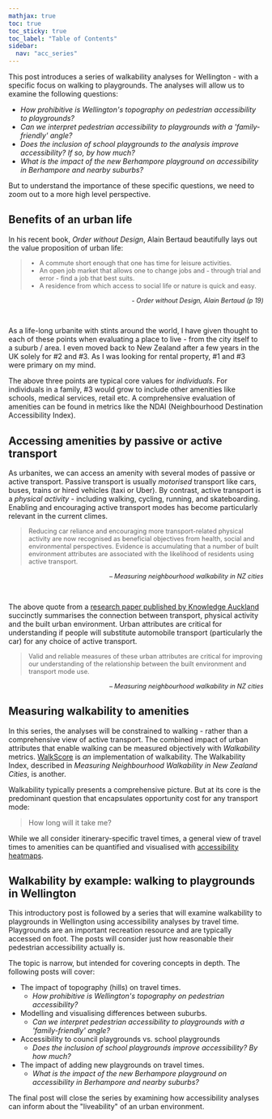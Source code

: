 ```yaml
---
mathjax: true
toc: true
toc_sticky: true
toc_label: "Table of Contents"
sidebar:
  nav: "acc_series"
---
```


This post introduces a series of walkability analyses for Wellington - with a specific focus on walking to playgrounds. The analyses will allow us to examine the following questions:
- _How prohibitive is Wellington's topography on pedestrian accessibility to playgrounds?_
- _Can we interpret pedestrian accessibility to playgrounds with a 'family-friendly' angle?_
- _Does the inclusion of school playgrounds to the analysis improve accessibility? If so, by how much?_
- _What is the impact of the new Berhampore playground on accessibility in Berhampore and nearby suburbs?_

But to understand the importance of these specific questions, we need to zoom out to a more high level perspective.

## Benefits of an urban life
In his recent book, _Order without Design_, Alain Bertaud beautifully lays out the value proposition of urban life:

<blockquote>
<ul style='font-size: 90%;'>
<li> A commute short enough that one has time for leisure activities.</li>
<li> An open job market that allows one to change jobs and - through trial and error - find a job that best suits. </li>
<li> A residence from which access to social life or nature is quick and easy.</li>
</ul>
</blockquote>

<p style='font-size: 90%; text-align: right; font-style:italic;'>
  - Order without Design, Alain Bertaud (p 19)
</p>
<br>

As a life-long urbanite with stints around the world, I have given thought to each of these points when evaluating a place to live - from the city itself to a suburb / area. I even moved back to New Zealand after a few years in the UK solely for #2 and #3. As I was looking for rental property, #1 and #3 were primary on my mind.

The above three points are typical core values for _individuals_. For individuals in a family, #3 would grow to include other amenities like schools, medical services, retail etc. A comprehensive evaluation of amenities can be found in metrics like the NDAI (Neighbourhood Destination Accessibility Index).

## Accessing amenities by passive or active transport
As urbanites, we can access an amenity with several modes of passive or active transport. Passive transport is usually _motorised_ transport like cars, buses, trains or hired vehicles (taxi or Uber). By contrast, active transport is a _physical activity_ - including walking, cycling, running, and skateboarding. Enabling and encouraging active transport modes has become particularly relevant in the current climes.

<blockquote>
<p style='font-size: 90%;'>
Reducing car reliance and encouraging more transport-related physical activity are now recognised as beneficial objectives from health, social and environmental perspectives. Evidence is accumulating that a number of built environment attributes are associated with the likelihood of residents using active transport.
</p>
</blockquote>

<p style='font-size: 90%; text-align: right; font-style:italic;'>
  – Measuring neighbourhood walkability in NZ cities</p>
<br>

The above quote from a [research paper published by Knowledge Auckland](http://knowledgeauckland.org.nz/assets/publications/Measuring_Neighbourhood_Walkability_in_New_Zealand_Cities.pdf) succinctly summarises the connection between transport, physical activity and the built urban environment. Urban attributes are critical for understanding if people will substitute automobile transport (particularly the car) for any choice of active transport.

<blockquote>
<p style='font-size: 90%;'>
Valid and reliable measures of these urban attributes are critical for improving our understanding of the relationship between the built environment and transport mode use.
</p>
</blockquote>

<p style='font-size: 90%; text-align: right; font-style:italic;'>
  – Measuring neighbourhood walkability in NZ cities
</p>


## Measuring walkability to amenities
In this series, the analyses will be constrained to walking - rather than a comprehensive view of active transport. The combined impact of urban attributes that enable walking can be measured objectively with _Walkability_ metrics. [WalkScore](www.walkscore.com) is _an_ implementation of walkability. The Walkability Index, described in _Measuring Neighbourhood Walkability in New Zealand Cities_, is another.

Walkability typically presents a comprehensive picture. But at its core is the predominant question that encapsulates opportunity cost for any transport mode:

 > How long will it take me?

While we all consider itinerary-specific travel times, a general view of travel times to amenities can be quantified and visualised with [accessibility heatmaps](https://towardsdatascience.com/measuring-pedestrian-accessibility-97900f9e4d56).


## Walkability by example: walking to playgrounds in Wellington
This introductory post is followed by a series that will examine walkability to playgrounds in Wellington using accessibility analyses by travel time. Playgrounds are an important recreation resource and are typically accessed on foot. The posts will consider just how reasonable their pedestrian accessibility actually is.

The topic is narrow, but intended for covering concepts in depth. The following posts will cover:
- The impact of topography (hills) on travel times.
  - _How prohibitive is Wellington's topography on pedestrian accessibility?_
- Modelling and visualising differences between suburbs.
  - _Can we interpret pedestrian accessibility to playgrounds with a 'family-friendly' angle?_
- Accessibility to council playgrounds vs. school playgrounds
  - _Does the inclusion of school playgrounds improve accessibility? By how much?_
- The impact of adding new playgrounds on travel times.
  - _What is the impact of the new Berhampore playground on accessibility in Berhampore and nearby suburbs?_

The final post will close the series by examining how accessibility analyses can inform about the "liveability" of an urban environment.

